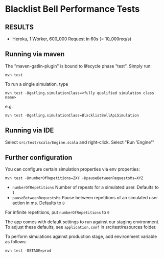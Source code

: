 # Blacklist Bell Performance Tests
## RESULTS
* Heroku, 1 Worker, 600_000 Request in 60s (= 10_000req/s)

## Running via maven

The "maven-gatlin-plugin" is bound to lifecycle phase "test". Simply run:

`mvn test`

To run a single simulation, type

`mvn test -Dgatling.simulationClass=<fully qualified simulation class name>` 

e.g.

`mvn test -Dgatling.simulationClass=BlacklistBellApiSimulation` 

## Running via IDE

 Select `src/test/scala/Engine.scala` and right-click. Select "Run 'Engine'"
 
## Further configuration

You can configure certain simulation properties via env properties:

`mvn test -DnumberOfRepetitions=ZXY -DpauseBetweenRequestsMs=XYZ`

* `numberOfRepetitions` Number of repeats for a simulated user. Defaults to `1` 
* `pauseBetweenRequestsMs` Pause between repetitions of an simulated user action in ms. Defaults to `0`

For infinite repetitions, put `numberOfRepetitions` to `0`


The app comes with default settings to run against our staging environment. 
To adjust these defaults, see `application.conf` in src/test/resources folder.

To perform simulations against production stage, add environment variable as follows:

`mvn test -DSTAGE=prod`
